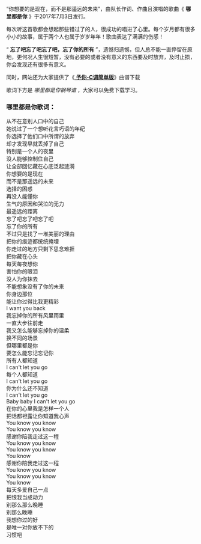 

“你想要的是现在，而不是那遥远的未来”，由队长作词、作曲且演唱的歌曲《 **哪里都是你** 》于2017年7月3日发行。

每次听这首歌都会想起那些错过了的人，很成功的唱进了心里。每个岁月都有很多小小的故事，属于两个人也属于岁岁年年！歌曲表达了满满的伤感！

“ **忘了吧忘了吧忘了吧，忘了你的所有**
”，遗憾归遗憾，但人总不能一直停留在原地，更何况人生很短暂，没有必要的或者没有意义的东西要及时放弃，及时止损，你会发现还有很多有意义。

同时，网站还为大家提供了《[ **予你-C调简单版**](Music-13737-予你-C调简单版-队长.html "予你-C调简单版")》曲谱下载

歌词下方是 _哪里都是你钢琴谱_ ，大家可以免费下载学习。

### 哪里都是你歌词：

从不在意别人口中的自己  
她说过了一个想听花言巧语的年纪  
你选择了他们口中所谓的放弃  
却才发现早就丢掉了自己  
特别是一个人的夜里  
没人能够控制住自己  
让全部回忆藏在心底泛起涟漪  
你想要的是现在  
而不是那遥远的未来  
选择的困惑  
再没人能懂你  
生气的原因和哭泣的无力  
最遥远的距离  
忘了吧忘了吧忘了吧  
忘了你的所有  
不过只是找了一堆美丽的理由  
把你的痕迹都统统掩埋  
你走过的地方只剩下思念难捱  
把你藏在心头  
每天每夜想你  
害怕你的眼泪  
没人为你抹去  
不能想象没有了你的未来  
你身边那位  
能让你过得比我更精彩  
I want you back  
我忘掉你的所有风里雨里  
一直大步往前走  
我又怎么能够忘掉你的温柔  
换不同的场景  
但哪里都是你  
要怎么能忘记忘记你  
所有人都知道  
I can't let you go  
每个人都知道  
I can't let you go  
你为什么还不知道  
I can't let you go  
Baby baby I can't let you go  
在你的心里我是怎样一个人  
把话都袒露让你知道我心声  
You know you know  
You know you know  
感谢你陪我走过这一程  
You know you know  
You know you know  
You know  
感谢你陪我走过这一程  
You know you know  
You know you know  
You know  
每天多爱自己一点  
把恨我当成动力  
别那么那么晚睡  
别那么晚睡  
我想你过的好  
是唯一对你放不下的  
习惯吧

